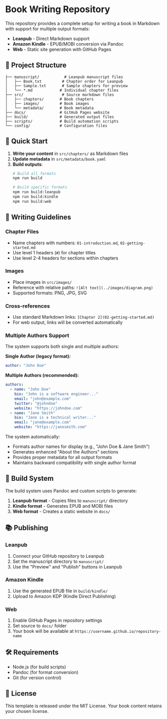 # Book Writing Repository

This repository provides a complete setup for writing a book in Markdown with support for multiple output formats:

- **Leanpub** - Direct Markdown support
- **Amazon Kindle** - EPUB/MOBI conversion via Pandoc
- **Web** - Static site generation with GitHub Pages

## 📁 Project Structure

```
├── manuscript/           # Leanpub manuscript files
│   ├── Book.txt         # Chapter order for Leanpub
│   ├── Sample.txt       # Sample chapters for preview
│   └── *.md            # Individual chapter files
├── src/                 # Source markdown files
│   ├── chapters/       # Book chapters
│   ├── images/         # Book images
│   └── metadata/       # Book metadata
├── docs/               # GitHub Pages website
├── build/              # Generated output files
├── scripts/            # Build automation scripts
└── config/             # Configuration files
```

## 🚀 Quick Start

1. **Write your content** in `src/chapters/` as Markdown files
2. **Update metadata** in `src/metadata/book.yaml`
3. **Build outputs**:
   ```bash
   # Build all formats
   npm run build

   # Build specific formats
   npm run build:leanpub
   npm run build:kindle
   npm run build:web
   ```

## 📖 Writing Guidelines

### Chapter Files
- Name chapters with numbers: `01-introduction.md`, `02-getting-started.md`
- Use level 1 headers (`#`) for chapter titles
- Use level 2-4 headers for sections within chapters

### Images
- Place images in `src/images/`
- Reference with relative paths: `![Alt text](../images/diagram.png)`
- Supported formats: PNG, JPG, SVG

### Cross-references
- Use standard Markdown links: `[Chapter 2](02-getting-started.md)`
- For web output, links will be converted automatically

### Multiple Authors Support
The system supports both single and multiple authors:

**Single Author (legacy format):**
```yaml
author: "John Doe"
```

**Multiple Authors (recommended):**
```yaml
authors:
  - name: "John Doe"
    bio: "John is a software engineer..."
    email: "john@example.com"
    twitter: "@johndoe"
    website: "https://johndoe.com"
  - name: "Jane Smith"
    bio: "Jane is a technical writer..."
    email: "jane@example.com"
    website: "https://janesmith.com"
```

The system automatically:
- Formats author names for display (e.g., "John Doe & Jane Smith")
- Generates enhanced "About the Authors" sections
- Provides proper metadata for all output formats
- Maintains backward compatibility with single author format

## 🔧 Build System

The build system uses Pandoc and custom scripts to generate:

1. **Leanpub format** - Copies files to `manuscript/` directory
2. **Kindle format** - Generates EPUB and MOBI files
3. **Web format** - Creates a static website in `docs/`

## 📚 Publishing

### Leanpub
1. Connect your GitHub repository to Leanpub
2. Set the manuscript directory to `manuscript/`
3. Use the "Preview" and "Publish" buttons in Leanpub

### Amazon Kindle
1. Use the generated EPUB file in `build/kindle/`
2. Upload to Amazon KDP (Kindle Direct Publishing)

### Web
1. Enable GitHub Pages in repository settings
2. Set source to `docs/` folder
3. Your book will be available at `https://username.github.io/repository-name`

## 🛠️ Requirements

- Node.js (for build scripts)
- Pandoc (for format conversion)
- Git (for version control)

## 📄 License

This template is released under the MIT License. Your book content retains your chosen license.

